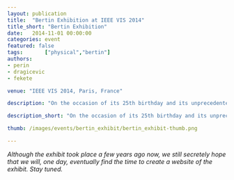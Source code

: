 ```yaml
---
layout: publication
title:  "Bertin Exhibition at IEEE VIS 2014"
title_short: "Bertin Exhibition"
date:   2014-11-01 00:00:00
categories: event
featured: false
tags: 		["physical","bertin"]
authors:
- perin
- dragicevic
- fekete

venue: "IEEE VIS 2014, Paris, France"

description: "On the occasion of its 25th birthday and its unprecedented location in France, Vis 2014 hosted an exhibit on Jacques Bertin. Jacques Bertin was a French cartographer whose 1967 monograph Sémiologie Graphique (Semiology of Graphics) has had a great influence on the Vis community. This exhibit focused on Jacques Bertin's work that is less known by the community. It showcased unique documents on loan from the Archives de France and the Archives Nationales, including his physical matrices and work from his colleagues conducted at the Laboratoire de Cartographie, which he founded in 1954. The exhibition was made possible with the support of Tableau Software."

description_short: "On the occasion of its 25th birthday and its unprecedented location in France, with Pierre Dragicevic and Jean-Daniel Fekete, and the help of Tableau Software, we organized the Vis 2014 exhibition on Jacques Bertin."

thumb: /images/events/bertin_exhibit/bertin_exhibit-thumb.png

---
```


<i>Although the exhibit took place a few years ago now, we still secretely hope that we will, one day, eventually find the time to create a website of the exhibit. Stay tuned.</i>

